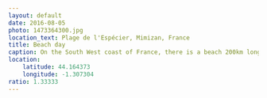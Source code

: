 ```yaml
---
layout: default
date: 2016-08-05
photo: 1473364300.jpg
location_text: Plage de l'Espécier, Mimizan, France
title: Beach day
caption: On the South West coast of France, there is a beach 200km long. On the left side the Atlantic ocean, in the middle the beach with a sand dune and on the right side one of the biggest forest in Europe! Photo taken from the dune.
location:
    latitude: 44.164373
    longitude: -1.307304
ratio: 1.33333
---
```

